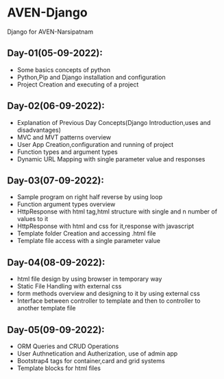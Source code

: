 # AVEN-Django
Django for AVEN-Narsipatnam

## Day-01(05-09-2022):
  - Some basics concepts of python
  - Python,Pip and Django installation and configuration
  - Project Creation and executing of a project

## Day-02(06-09-2022):
  - Explanation of Previous Day Concepts(Django Introduction,uses and disadvantages)
  - MVC and MVT patterns overview
  - User App Creation,configuration and running of project
  - Function types and argument types
  - Dynamic URL Mapping with single parameter value and responses

## Day-03(07-09-2022):
  - Sample program on right half reverse by using loop
  - Function argument types overview
  - HttpResponse with html tag,html structure with single and n number of values to it
  - HttpResponse with html and css for it,response with javascript
  - Template folder Creation and accessing .html file
  - Template file access with a single parameter value

## Day-04(08-09-2022):
  - html file design by using browser in temporary way
  - Static File Handling with external css
  - form methods overview and designing to it by using external css
  - Interface between controller to template and then to controller to another template file

## Day-05(09-09-2022):
  - ORM Queries and CRUD Operations
  - User Authnetication and Autherization, use of admin app
  - Bootstrap4 tags for container,card and grid systems
  - Template blocks for html files
